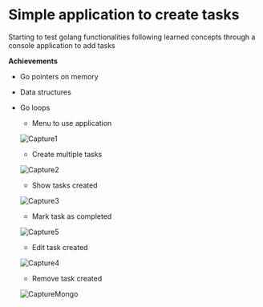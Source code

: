 # Simple application to create tasks
Starting to test golang functionalities following learned concepts through a console application to add tasks

**Achievements**
* Go pointers on memory
* Data structures
* Go loops


  * Menu to use application
    
  ![Capture1](https://github.com/Alejandroor11/task-list/assets/63937788/306a7bbb-2343-4489-942f-11e9041ab690)

  * Create multiple tasks
    
  ![Capture2](https://github.com/Alejandroor11/task-list/assets/63937788/ce828eb9-f432-4823-8c40-f591e4cd44d8)

  * Show tasks created
    
  ![Capture3](https://github.com/Alejandroor11/task-list/assets/63937788/66683ccb-36e5-49a5-8c4f-d081c3956394)

  * Mark task as completed
    
  ![Capture5](https://github.com/Alejandroor11/task-list/assets/63937788/179ca6f9-b9a3-43db-bd40-9f007545cee8)

  * Edit task created
    
  ![Capture4](https://github.com/Alejandroor11/task-list/assets/63937788/3f613415-09e6-4c4a-af95-08bcda2aa54a)

  * Remove task created
    
  ![CaptureMongo](https://github.com/Alejandroor11/task-list/assets/63937788/e23af6fe-48ae-4869-886f-4a4bc165ca4d)



